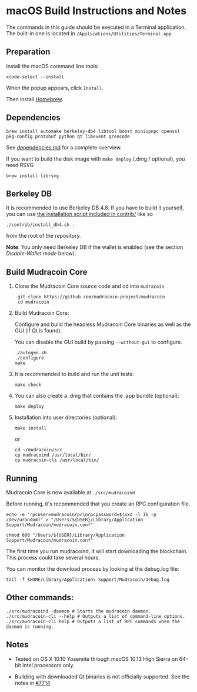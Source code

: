 macOS Build Instructions and Notes
====================================
The commands in this guide should be executed in a Terminal application.
The built-in one is located in `/Applications/Utilities/Terminal.app`.

Preparation
-----------
Install the macOS command line tools:

`xcode-select --install`

When the popup appears, click `Install`.

Then install [Homebrew](https://brew.sh).

Dependencies
----------------------

    brew install automake berkeley-db4 libtool boost miniupnpc openssl pkg-config protobuf python qt libevent qrencode

See [dependencies.md](dependencies.md) for a complete overview.

If you want to build the disk image with `make deploy` (.dmg / optional), you need RSVG

    brew install librsvg

Berkeley DB
-----------
It is recommended to use Berkeley DB 4.8. If you have to build it yourself,
you can use [the installation script included in contrib/](/contrib/install_db4.sh)
like so

```shell
./contrib/install_db4.sh .
```

from the root of the repository.

**Note**: You only need Berkeley DB if the wallet is enabled (see the section *Disable-Wallet mode* below).

Build Mudracoin Core
------------------------

1. Clone the Mudracoin Core source code and cd into `mudracoin`

        git clone https://github.com/mudracoin-project/mudracoin
        cd mudracoin

2.  Build Mudracoin Core:

    Configure and build the headless Mudracoin Core binaries as well as the GUI (if Qt is found).

    You can disable the GUI build by passing `--without-gui` to configure.

        ./autogen.sh
        ./configure
        make

3.  It is recommended to build and run the unit tests:

        make check

4.  You can also create a .dmg that contains the .app bundle (optional):

        make deploy

5.  Installation into user directories (optional):

        make install

    or

        cd ~/mudracoin/src
        cp mudracoind /usr/local/bin/
        cp mudracoin-cli /usr/local/bin/

Running
-------

Mudracoin Core is now available at `./src/mudracoind`

Before running, it's recommended that you create an RPC configuration file.

    echo -e "rpcuser=mudracoinrpc\nrpcpassword=$(xxd -l 16 -p /dev/urandom)" > "/Users/${USER}/Library/Application Support/Mudracoin/mudracoin.conf"

    chmod 600 "/Users/${USER}/Library/Application Support/Mudracoin/mudracoin.conf"

The first time you run mudracoind, it will start downloading the blockchain. This process could take several hours.

You can monitor the download process by looking at the debug.log file:

    tail -f $HOME/Library/Application\ Support/Mudracoin/debug.log

Other commands:
-------

    ./src/mudracoind -daemon # Starts the mudracoin daemon.
    ./src/mudracoin-cli --help # Outputs a list of command-line options.
    ./src/mudracoin-cli help # Outputs a list of RPC commands when the daemon is running.

Notes
-----

* Tested on OS X 10.10 Yosemite through macOS 10.13 High Sierra on 64-bit Intel processors only.

* Building with downloaded Qt binaries is not officially supported. See the notes in [#7714](https://github.com/bitcoin/bitcoin/issues/7714)
